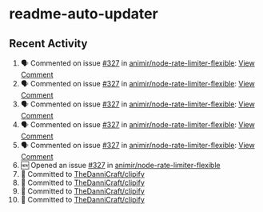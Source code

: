 # readme-auto-updater

## Recent Activity
<!--START_SECTION:activity-->
1. 🗣 Commented on issue [#327](https://github.com/animir/node-rate-limiter-flexible/issues/327) in [animir/node-rate-limiter-flexible](https://github.com/animir/node-rate-limiter-flexible): [View Comment](https://github.com/animir/node-rate-limiter-flexible/issues/327#issuecomment-3329950335)
2. 🗣 Commented on issue [#327](https://github.com/animir/node-rate-limiter-flexible/issues/327) in [animir/node-rate-limiter-flexible](https://github.com/animir/node-rate-limiter-flexible): [View Comment](https://github.com/animir/node-rate-limiter-flexible/issues/327#issuecomment-3328449250)
3. 🗣 Commented on issue [#327](https://github.com/animir/node-rate-limiter-flexible/issues/327) in [animir/node-rate-limiter-flexible](https://github.com/animir/node-rate-limiter-flexible): [View Comment](https://github.com/animir/node-rate-limiter-flexible/issues/327#issuecomment-3328287321)
4. 🗣 Commented on issue [#327](https://github.com/animir/node-rate-limiter-flexible/issues/327) in [animir/node-rate-limiter-flexible](https://github.com/animir/node-rate-limiter-flexible): [View Comment](https://github.com/animir/node-rate-limiter-flexible/issues/327#issuecomment-3324866779)
5. 🗣 Commented on issue [#327](https://github.com/animir/node-rate-limiter-flexible/issues/327) in [animir/node-rate-limiter-flexible](https://github.com/animir/node-rate-limiter-flexible): [View Comment](https://github.com/animir/node-rate-limiter-flexible/issues/327#issuecomment-3324800984)
6. 🆕 Opened an issue [#327](https://github.com/animir/node-rate-limiter-flexible/issues/327) in [animir/node-rate-limiter-flexible](https://github.com/animir/node-rate-limiter-flexible)
7. 📝 Committed to [TheDanniCraft/clipify](https://github.com/TheDanniCraft/clipify/commit/db2d00612f394b592f4fcf23ae9ad543692e18a8)
8. 📝 Committed to [TheDanniCraft/clipify](https://github.com/TheDanniCraft/clipify/commit/d16eb72d23ecdae48eddbe636b1980d3a398c541)
9. 📝 Committed to [TheDanniCraft/clipify](https://github.com/TheDanniCraft/clipify/commit/839cff62c6704985f69d4a1e221b8ae0b6919e6f)
10. 📝 Committed to [TheDanniCraft/clipify](https://github.com/TheDanniCraft/clipify/commit/410b93e83579039d5540dc622b4f28698495543f)
<!--END_SECTION:activity-->
